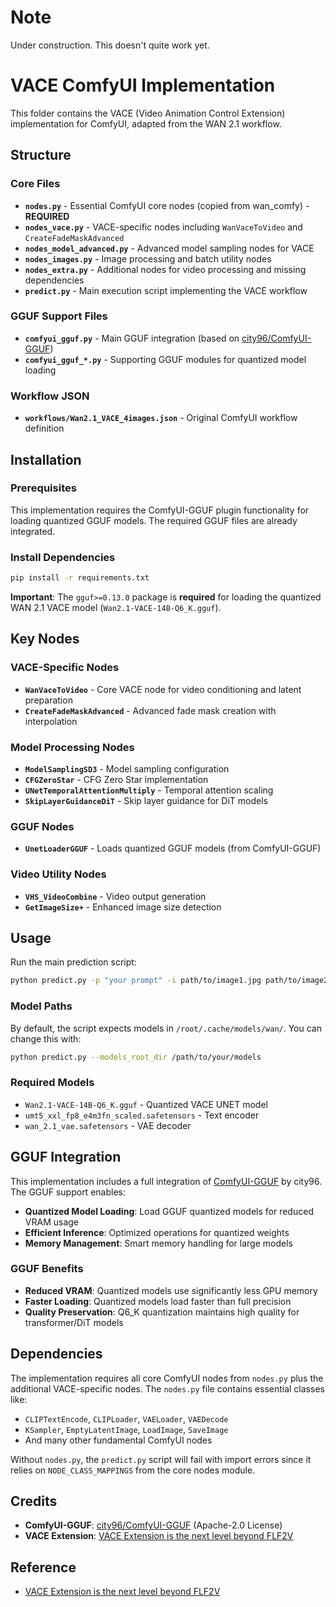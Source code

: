 # Note

Under construction. This doesn't quite work yet.

# VACE ComfyUI Implementation

This folder contains the VACE (Video Animation Control Extension) implementation for ComfyUI, adapted from the WAN 2.1 workflow.

## Structure

### Core Files
- **`nodes.py`** - Essential ComfyUI core nodes (copied from wan_comfy) - **REQUIRED**
- **`nodes_vace.py`** - VACE-specific nodes including `WanVaceToVideo` and `CreateFadeMaskAdvanced`
- **`nodes_model_advanced.py`** - Advanced model sampling nodes for VACE
- **`nodes_images.py`** - Image processing and batch utility nodes  
- **`nodes_extra.py`** - Additional nodes for video processing and missing dependencies
- **`predict.py`** - Main execution script implementing the VACE workflow

### GGUF Support Files
- **`comfyui_gguf.py`** - Main GGUF integration (based on [city96/ComfyUI-GGUF](https://github.com/city96/ComfyUI-GGUF))
- **`comfyui_gguf_*.py`** - Supporting GGUF modules for quantized model loading

### Workflow JSON
- **`workflows/Wan2.1_VACE_4images.json`** - Original ComfyUI workflow definition

## Installation

### Prerequisites
This implementation requires the ComfyUI-GGUF plugin functionality for loading quantized GGUF models. The required GGUF files are already integrated.

### Install Dependencies
```bash
pip install -r requirements.txt
```

**Important**: The `gguf>=0.13.0` package is **required** for loading the quantized WAN 2.1 VACE model (`Wan2.1-VACE-14B-Q6_K.gguf`).

## Key Nodes

### VACE-Specific Nodes
- **`WanVaceToVideo`** - Core VACE node for video conditioning and latent preparation
- **`CreateFadeMaskAdvanced`** - Advanced fade mask creation with interpolation

### Model Processing Nodes  
- **`ModelSamplingSD3`** - Model sampling configuration
- **`CFGZeroStar`** - CFG Zero Star implementation  
- **`UNetTemporalAttentionMultiply`** - Temporal attention scaling
- **`SkipLayerGuidanceDiT`** - Skip layer guidance for DiT models

### GGUF Nodes
- **`UnetLoaderGGUF`** - Loads quantized GGUF models (from ComfyUI-GGUF)

### Video Utility Nodes
- **`VHS_VideoCombine`** - Video output generation
- **`GetImageSize+`** - Enhanced image size detection

## Usage

Run the main prediction script:
```bash
python predict.py -p "your prompt" -i path/to/image1.jpg path/to/image2.jpg
```

### Model Paths
By default, the script expects models in `/root/.cache/models/wan/`. You can change this with:
```bash
python predict.py --models_root_dir /path/to/your/models
```

### Required Models
- `Wan2.1-VACE-14B-Q6_K.gguf` - Quantized VACE UNET model
- `umt5_xxl_fp8_e4m3fn_scaled.safetensors` - Text encoder
- `wan_2.1_vae.safetensors` - VAE decoder

## GGUF Integration

This implementation includes a full integration of [ComfyUI-GGUF](https://github.com/city96/ComfyUI-GGUF) by city96. The GGUF support enables:

- **Quantized Model Loading**: Load GGUF quantized models for reduced VRAM usage
- **Efficient Inference**: Optimized operations for quantized weights
- **Memory Management**: Smart memory handling for large models

### GGUF Benefits
- **Reduced VRAM**: Quantized models use significantly less GPU memory
- **Faster Loading**: Quantized models load faster than full precision
- **Quality Preservation**: Q6_K quantization maintains high quality for transformer/DiT models

## Dependencies

The implementation requires all core ComfyUI nodes from `nodes.py` plus the additional VACE-specific nodes. The `nodes.py` file contains essential classes like:
- `CLIPTextEncode`, `CLIPLoader`, `VAELoader`, `VAEDecode`
- `KSampler`, `EmptyLatentImage`, `LoadImage`, `SaveImage`
- And many other fundamental ComfyUI nodes

Without `nodes.py`, the `predict.py` script will fail with import errors since it relies on `NODE_CLASS_MAPPINGS` from the core nodes module.

## Credits

- **ComfyUI-GGUF**: [city96/ComfyUI-GGUF](https://github.com/city96/ComfyUI-GGUF) (Apache-2.0 License)
- **VACE Extension**: [VACE Extension is the next level beyond FLF2V](https://www.reddit.com/r/StableDiffusion/comments/1kqw177/vace_extension_is_the_next_level_beyond_flf2v/)

## Reference
- [VACE Extension is the next level beyond FLF2V](https://www.reddit.com/r/StableDiffusion/comments/1kqw177/vace_extension_is_the_next_level_beyond_flf2v/)
